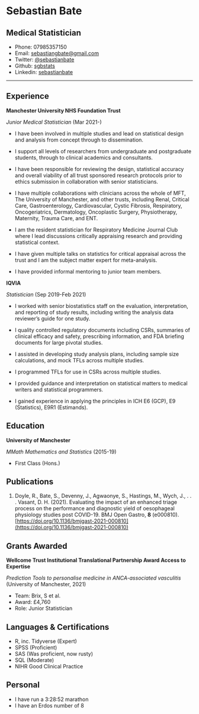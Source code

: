 # Sebastian Bate
## Medical Statistician
* Phone: 07985357150
* Email: [sebastiangbate@gmail.com](mailto:sebastiangbate@gmail.com)
* Twitter: [\@sebastianbate](https://twitter.com/SebastianBate)
* Github: [sgbstats](https://github.com/sgbstats)
* Linkedin: [sebastianbate](https://www.linkedin.com/in/sebastianbate/)

---

## Experience

**Manchester University NHS Foundation Trust**

*Junior Medical Statistician* (Mar 2021-) 

* I have been involved in multiple studies and lead on statistical design and analysis from concept through to dissemination.

* I support all levels of researchers from undergraduate and postgraduate students, through to clinical academics and consultants.

* I have been responsible for reviewing the design, statistical accuracy and overall viability of all trust sponsored research protocols prior to ethics submission in collaboration with senior statisticians.

* I have multiple collaborations with clinicians across the whole of MFT, The University of Manchester, and other trusts, including Renal, Critical Care, Gastroenterology, Cardiovascular, Cystic Fibrosis, Respiratory, Oncogeriatrics, Dermatology, Oncoplastic Surgery, Physiotherapy, Maternity, Trauma Care, and ENT.

* I am the resident statistician for Respiratory Medicine Journal Club where I lead discussions critically appraising research and providing statistical context.

* I have given multiple talks on statistics for critical appraisal across the trust and I am the subject matter expert for meta-analysis.

* I have provided informal mentoring to junior team members.

**IQVIA**

*Statistician* (Sep 2019-Feb 2021)

* I worked with senior biostatistics staff on the evaluation, interpretation, and reporting of study results, including writing the analysis data reviewer’s guide for one study.

* I quality controlled regulatory documents including CSRs, summaries of clinical efficacy and safety, prescribing information, and FDA briefing documents for large pivotal studies.

* I assisted in developing study analysis plans, including sample size calculations, and mock TFLs across multiple studies.

* I programmed TFLs for use in CSRs across multiple studies.

* I provided guidance and interpretation on statistical matters to medical writers and statistical programmers.

* I gained experience in applying the principles in ICH E6 (GCP), E9 (Statistics), E9R1 (Estimands).

## Education

**University of Manchester**

*MMath Mathematics and Statistics* (2015-19)

* First Class (Hons.)

## Publications

1. Doyle, R., Bate, S., Devenny, J., Agwaonye, S., Hastings, M., Wych, J., . . . Vasant, D. H. (2021). Evaluating the impact of an enhanced triage process on the performance and diagnostic yield of oesophageal physiology studies post COVID-19. BMJ Open Gastro, **8** (e000810). [https://doi.org/10.1136/bmjgast-2021-000810](https://doi.org/10.1136/bmjgast-2021-000810) 

## Grants Awarded

**Wellcome Trust Institutional Translational Partnership Award Access to Expertise**

*Prediction Tools to personalise medicine in ANCA-associated vasculitis* (University of Manchester, 2021)
 
* Team: Brix, S et al.
* Award: £4,760
* Role: Junior Statistician


## Languages & Certifications

* R, inc. Tidyverse (Expert)
* SPSS (Proficient)
* SAS (Was proficient, now rusty)
* SQL (Moderate)
* NIHR Good Clinical Practice


## Personal

* I have run a 3:28:52 marathon
* I have an Erdos number of 8

